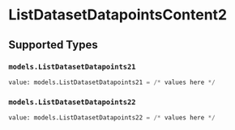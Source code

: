 # ListDatasetDatapointsContent2


## Supported Types

### `models.ListDatasetDatapoints21`

```python
value: models.ListDatasetDatapoints21 = /* values here */
```

### `models.ListDatasetDatapoints22`

```python
value: models.ListDatasetDatapoints22 = /* values here */
```

